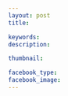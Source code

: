 ```yaml
---
layout: post
title: 

keywords: 
description: 

thumbnail: 

facebook_type: 
facebook_image: 
---
```


